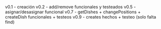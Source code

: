 v0.1 - creación
v0.2 - add/remove funcionales y testeados
v0.5 - asignar/desasignar funcional
v0.7 - getDishes + changePositions + createDish funcionales + testeos
v0.9 - creates hechos + testeo (solo falta find)
